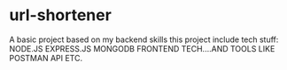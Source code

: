 # url-shortener
A basic project based on my backend skills
this project include tech stuff:
NODE.JS
EXPRESS.JS
MONGODB
FRONTEND TECH....AND TOOLS LIKE POSTMAN API ETC.
